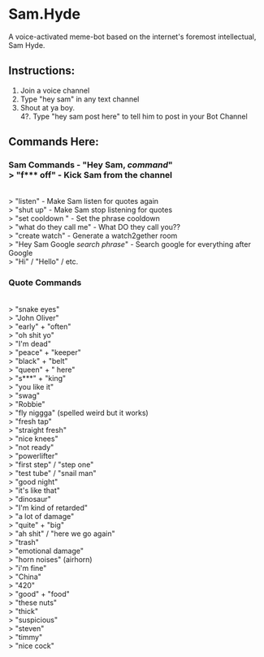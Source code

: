 # Sam.Hyde
A voice-activated meme-bot based on the internet's foremost intellectual, Sam Hyde.

## Instructions:
1. Join a voice channel  
2. Type "hey sam" in any text channel  
3. Shout at ya boy.  
4?. Type "hey sam post here" to tell him to post in your Bot Channel  

## Commands Here:
### Sam Commands - "Hey Sam, *command*"<br />> "f*** off" - Kick Sam from the channel<br />> "listen" - Make Sam listen for quotes again<br />> "shut up" - Make Sam stop listening for quotes<br />> "set cooldown <seconds>" - Set the phrase cooldown<br />> "what do they call me" - What DO they call you??<br />> "create watch" - Generate a watch2gether room<br />> "Hey Sam Google *search phrase*" - Search google for everything after Google<br />> "Hi" / "Hello" / etc.### Quote Commands
<br />> "snake eyes"<br />> "John Oliver"<br />> "early" + "often"<br />> "oh shit yo"<br />> "I'm dead"<br />> "peace" + "keeper"<br />> "black" + "belt"<br />> "queen" + " here"<br />> "s***" + "king"<br />> "you like it"<br />> "swag"<br />> "Robbie"<br />> "fly niggga" (spelled weird but it works)<br />> "fresh tap"<br />> "straight fresh"<br />> "nice knees"<br />> "not ready"<br />> "powerlifter"<br />> "first step" / "step one"<br />> "test tube" / "snail man"<br />> "good night"<br />> "it's like that"<br />> "dinosaur"<br />> "I'm kind of retarded"<br />> "a lot of damage"<br />> "quite" + "big"<br />> "ah shit" / "here we go again"<br />> "trash"<br />> "emotional damage"<br />> "horn noises" (airhorn)<br />> "i'm fine"<br />> "China"<br />> "420"<br />> "good" + "food"<br />> "these nuts"<br />> "thick"<br />> "suspicious"<br />> "steven"<br />> "timmy"<br />> "nice cock"